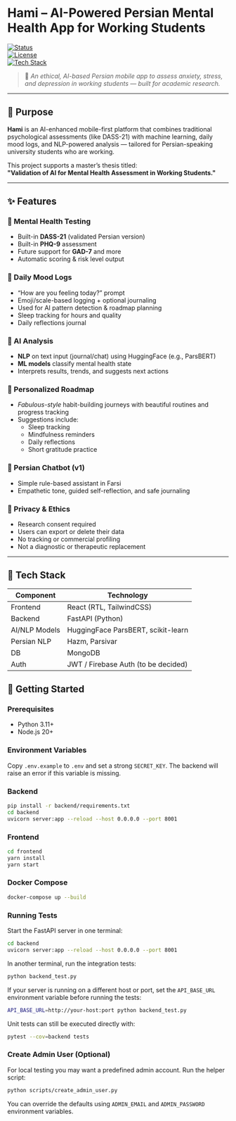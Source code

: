# Hami – AI-Powered Persian Mental Health App for Working Students

[![Status](https://img.shields.io/badge/status-in_development-yellow)]()  
[![License](https://img.shields.io/badge/license-academic--research-blue)]()  
[![Tech Stack](https://img.shields.io/badge/stack-React%20%7C%20FastAPI%20%7C%20HuggingFace-blueviolet)]()

> 🧠 *An ethical, AI-based Persian mobile app to assess anxiety, stress, and depression in working students — built for academic research.*

---

## 🧭 Purpose

**Hami** is an AI-enhanced mobile-first platform that combines traditional psychological assessments (like DASS-21) with machine learning, daily mood logs, and NLP-powered analysis — tailored for Persian-speaking university students who are working.

This project supports a master’s thesis titled:  
**"Validation of AI for Mental Health Assessment in Working Students."**

---

## ✨ Features

### 🧪 Mental Health Testing
- Built-in **DASS-21** (validated Persian version)
- Built-in **PHQ-9** assessment
- Future support for **GAD-7** and more
- Automatic scoring & risk level output

### 🔁 Daily Mood Logs
- “How are you feeling today?” prompt
- Emoji/scale-based logging + optional journaling
- Used for AI pattern detection & roadmap planning
- Sleep tracking for hours and quality
- Daily reflections journal

### 🤖 AI Analysis
- **NLP** on text input (journal/chat) using HuggingFace (e.g., ParsBERT)
- **ML models** classify mental health state
- Interprets results, trends, and suggests next actions

### 🧭 Personalized Roadmap
- *Fabulous-style* habit-building journeys with beautiful routines and progress tracking
- Suggestions include:
  - Sleep tracking
  - Mindfulness reminders
  - Daily reflections
  - Short gratitude practice

### 💬 Persian Chatbot (v1)
- Simple rule-based assistant in Farsi
- Empathetic tone, guided self-reflection, and safe journaling

### 🔐 Privacy & Ethics
- Research consent required
- Users can export or delete their data
- No tracking or commercial profiling
- Not a diagnostic or therapeutic replacement

---

## 🧰 Tech Stack

| Component       | Technology                          |
|----------------|--------------------------------------|
| Frontend        | React (RTL, TailwindCSS)            |
| Backend         | FastAPI (Python)                    |
| AI/NLP Models   | HuggingFace ParsBERT, scikit-learn  |
| Persian NLP     | Hazm, Parsivar                      |
| DB              | MongoDB                             |
| Auth            | JWT / Firebase Auth (to be decided) |


## 🚀 Getting Started

### Prerequisites

- Python 3.11+
- Node.js 20+

### Environment Variables

Copy `.env.example` to `.env` and set a strong `SECRET_KEY`. The backend will
raise an error if this variable is missing.

### Backend

```bash
pip install -r backend/requirements.txt
cd backend
uvicorn server:app --reload --host 0.0.0.0 --port 8001
```

### Frontend

```bash
cd frontend
yarn install
yarn start
```

### Docker Compose

```bash
docker-compose up --build
```

### Running Tests

Start the FastAPI server in one terminal:

```bash
cd backend
uvicorn server:app --reload --host 0.0.0.0 --port 8001
```

In another terminal, run the integration tests:

```bash
python backend_test.py
```

If your server is running on a different host or port, set the
`API_BASE_URL` environment variable before running the tests:

```bash
API_BASE_URL=http://your-host:port python backend_test.py
```

Unit tests can still be executed directly with:

```bash
pytest --cov=backend tests
```

### Create Admin User (Optional)

For local testing you may want a predefined admin account. Run the helper script:

```bash
python scripts/create_admin_user.py
```

You can override the defaults using `ADMIN_EMAIL` and `ADMIN_PASSWORD` environment variables.

